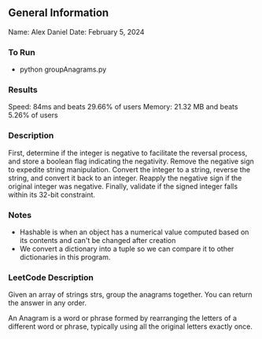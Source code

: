 ## General Information
Name: Alex Daniel
Date: February 5, 2024

### To Run
- python groupAnagrams.py

### Results
Speed: 84ms and beats 29.66% of users
Memory: 21.32 MB and beats 5.26% of users

### Description
First, determine if the integer is negative to facilitate the reversal process, and store a boolean flag indicating the negativity.
Remove the negative sign to expedite string manipulation. Convert the integer to a string, reverse the string, and convert it back to
an integer. Reapply the negative sign if the original integer was negative. Finally, validate if the signed integer falls within its
32-bit constraint.

### Notes
- Hashable is when an object has a numerical value computed based on its contents and can't be changed after creation
- We convert a dictionary into a tuple so we can compare it to other dictionaries in this program.

### LeetCode Description
Given an array of strings strs, group the anagrams together. You can return the answer in any order.

An Anagram is a word or phrase formed by rearranging the letters of a different word or phrase, typically using all the original letters exactly once.
